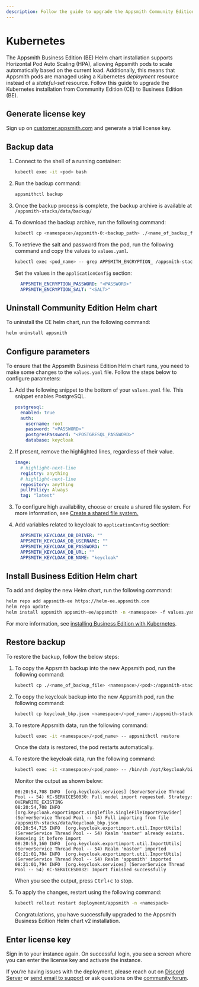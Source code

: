 ```yaml
---
description: Follow the guide to upgrade the Appsmith Community Edition installation on Kubernetes to Business Edition.
---
```


# Kubernetes

The Appsmith Business Edition (BE) Helm chart installation supports Horizontal Pod Auto Scaling (HPA), allowing Appsmith pods to scale automatically based on the current load. Additionally, this means that Appsmith pods are managed using a Kubernetes _deployment_ resource instead of a _stateful-set_ resource. Follow this guide to upgrade the Kubernetes installation from Community Edition (CE) to Business Edition (BE).

## Generate license key

Sign up on [customer.appsmith.com](https://customer.appsmith.com/) and generate a trial license key.


## Backup data

1. Connect to the shell of a running container:

   ```bash
   kubectl exec -it <pod> bash
   ```

2. Run the backup command:

   ```bash
   appsmithctl backup
   ```

3. Once the backup process is complete, the backup archive is available at `/appsmith-stacks/data/backup/`

4. To download the backup archive, run the following command:

   ```bash
   kubectl cp <namespace>/appsmith-0:<backup_path> ./<name_of_backup_file>
   ```
   
5. To retrieve the salt and password from the pod, run the following command and copy the values to `values.yaml`.

   ```bash
   kubectl exec <pod_name> -- grep APPSMITH_ENCRYPTION_ /appsmith-stacks/configuration/docker.env
   ```

   Set the values in the `applicationConfig` section:

   ```yaml
     APPSMITH_ENCRYPTION_PASSWORD: "<PASSWORD>"
     APPSMITH_ENCRYPTION_SALT: "<SALT>"
   ```

## Uninstall Community Edition Helm chart

To uninstall the CE helm chart, run the following command:

```bash
helm uninstall appsmith
```

## Configure parameters

To ensure that the Appsmith Business Edition Helm chart runs, you need to make some changes to the `values.yaml` file. Follow the steps below to configure parameters:

1. Add the following snippet to the bottom of your `values.yaml` file. This snippet enables PostgreSQL.

   ```yaml
   postgresql:
     enabled: true
     auth:
       username: root
       password: "<PASSWORD>"
       postgresPassword: "<POSTGRESQL_PASSWORD>"
       database: keycloak
   ```

2. If present, remove the highlighted lines, regardless of their value.

   ```yaml
   image:
     # highlight-next-line
     registry: anything
     # highlight-next-line
     repository: anything
     pullPolicy: Always
     tag: "latest"
   ```

3. To configure high availability, choose or create a shared file system. For more information, see [Create a shared file system.](/getting-started/setup/installation-guides/kubernetes#create-a-shared-file-system)

4. Add variables related to keycloak to `applicationConfig` section:

   ```yaml
     APPSMITH_KEYCLOAK_DB_DRIVER: ""
     APPSMITH_KEYCLOAK_DB_USERNAME: ""
     APPSMITH_KEYCLOAK_DB_PASSWORD: ""
     APPSMITH_KEYCLOAK_DB_URL: ""
     APPSMITH_KEYCLOAK_DB_NAME: "keycloak"
   ```

## Install Business Edition Helm chart 

To add and deploy the new Helm chart, run the following command:

   ```bash
   helm repo add appsmith-ee https://helm-ee.appsmith.com
   helm repo update
   helm install appsmith appsmith-ee/appsmith -n <namespace> -f values.yaml
   ```

For more information, see [installing Business Edition with Kubernetes](/getting-started/setup/installation-guides/kubernetes#install-appsmith).


## Restore backup

To restore the backup, follow the below steps:

1. To copy the Appsmith backup into the new Appsmith pod, run the following command:

   ```bash
   kubectl cp ./<name_of_backup_file> <namespace>/<pod>:/appsmith-stacks/data/backup/
   ```

2. To copy the keycloak backup into the new Appsmith pod, run the following command:

   ```bash
   kubectl cp keycloak_bkp.json <namespace>/<pod_name>:/appsmith-stacks/data/
   ```

3. To restore Appsmith data, run the following command:

   ```bash
   kubectl exec -it <namespace>/<pod_name> -- appsmithctl restore
   ```

   Once the data is restored, the pod restarts automatically.

4. To restore the keycloak data, run the following command:

   ```bash
   kubectl exec -it <namespace>/<pod_name> -- /bin/sh /opt/keycloak/bin/standalone.sh -b 0.0.0.0 -Djboss.socket.binding.port-offset=1 -Dkeycloak.migration.action=import -Dkeycloak.migration.provider=singleFile -Dkeycloak.migration.file=/appsmith-stacks/data/keycloak_bkp.json -Dkeycloak.migration.strategy=OVERWRITE_EXISTING
   ```

   Monitor the output as shown below:

   ```
   08:20:54,708 INFO  [org.keycloak.services] (ServerService Thread Pool -- 54) KC-SERVICES0030: Full model import requested. Strategy: OVERWRITE_EXISTING
   08:20:54,708 INFO  [org.keycloak.exportimport.singlefile.SingleFileImportProvider] (ServerService Thread Pool -- 54) Full importing from file /appsmith-stacks/data/keycloak_bkp.json
   08:20:54,715 INFO  [org.keycloak.exportimport.util.ImportUtils] (ServerService Thread Pool -- 54) Realm 'master' already exists. Removing it before import
   08:20:59,160 INFO  [org.keycloak.exportimport.util.ImportUtils] (ServerService Thread Pool -- 54) Realm 'master' imported
   08:21:01,704 INFO  [org.keycloak.exportimport.util.ImportUtils] (ServerService Thread Pool -- 54) Realm 'appsmith' imported
   08:21:01,794 INFO  [org.keycloak.services] (ServerService Thread Pool -- 54) KC-SERVICES0032: Import finished successfully
   ```

   When you see the output, press <kbd>Ctrl+c</kbd> to stop.

5. To apply the changes, restart using the following command:

   ```bash
   kubectl rollout restart deployment/appsmith -n <namespack>
   ```

   Congratulations, you have successfully upgraded to the Appsmith Business Edition Helm chart v2 installation.

## Enter license key

Sign in to your instance again. On successful login, you see a screen where you can enter the license key and activate the instance.   

If you’re having issues with the deployment, please reach out on [Discord Server](https://discord.com/invite/rBTTVJp) or [send email to support](mailto:support@appsmith.com) or ask questions on the [community forum](https://community.appsmith.com/).

